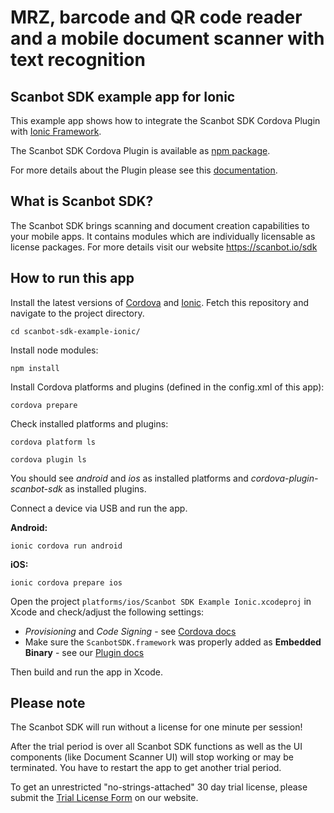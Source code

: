# MRZ, barcode and QR code reader and a mobile document scanner with text recognition

## Scanbot SDK example app for Ionic

This example app shows how to integrate the Scanbot SDK Cordova Plugin with [Ionic Framework](https://ionicframework.com). 

The Scanbot SDK Cordova Plugin is available as [npm package](https://www.npmjs.com/package/cordova-plugin-scanbot-sdk).

For more details about the Plugin please see this [documentation](https://scanbotsdk.github.io/documentation/cordova/).


## What is Scanbot SDK?

The Scanbot SDK brings scanning and document creation capabilities to your mobile apps. 
It contains modules which are individually licensable as license packages. 
For more details visit our website https://scanbot.io/sdk


## How to run this app

Install the latest versions of [Cordova](https://cordova.apache.org) and [Ionic](https://ionicframework.com). 
Fetch this repository and navigate to the project directory.

`cd scanbot-sdk-example-ionic/`

Install node modules:

`npm install`

Install Cordova platforms and plugins (defined in the config.xml of this app):

`cordova prepare`

Check installed platforms and plugins:

`cordova platform ls`

`cordova plugin ls`

You should see *android* and *ios* as installed platforms and *cordova-plugin-scanbot-sdk* as installed plugins. 


Connect a device via USB and run the app.

**Android:**

`ionic cordova run android`

**iOS:**

`ionic cordova prepare ios`

Open the project `platforms/ios/Scanbot SDK Example Ionic.xcodeproj` in Xcode and check/adjust the following settings: 
- *Provisioning* and *Code Signing* - see [Cordova docs](https://cordova.apache.org/docs/en/latest/guide/platforms/ios/index.html) 
- Make sure the `ScanbotSDK.framework` was properly added as **Embedded Binary** - see our [Plugin docs](https://scanbotsdk.github.io/documentation/cordova/)

Then build and run the app in Xcode.


## Please note

The Scanbot SDK will run without a license for one minute per session!

After the trial period is over all Scanbot SDK functions as well as the UI components (like Document Scanner UI) will stop working or may be terminated.
You have to restart the app to get another trial period.

To get an unrestricted "no-strings-attached" 30 day trial license, please submit the [Trial License Form](https://scanbot.io/sdk/trial.html) on our website.
